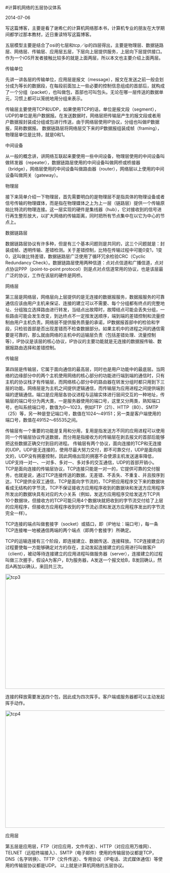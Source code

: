 #计算机网络的五层协议体系

2014-07-06

写这篇博客，主要是看了谢希仁的计算机网络那本书，计算机专业的朋友在大学期间都学过那本教材，近日重读特写这篇博客。

五层模型主要是结合了osi的七层和tcp／ip的四层得出，主要是物理层、数据链路层、网络层、传输层、应用层五层，下层向上层提供服务，上层向下层提供接口。作为一个iOS开发者接触比较多的就是上面两层，所以本文也主要介绍上面两层。



传输单位

先讲一讲各层的传输单位，应用层是报文（message），报文在发送之前一般会划分成为等长的数据段，在每段前面加上一些必要的控制信息组成的首部后，就构成了一个分组（packet），也叫做包，首部也可叫包头。无论在哪一层传送的数据单元，习惯上都可以笼统地用分组来表示。

传输层主要使用TCP和UDP，如果使用TCP的话，单位是报文段（segment），UDP的单位是用户数据报。在发送数据时，网络层把传输层产生的报文段或者用户数据报封装成分组或包进行传送，由于网络层使用IP协议，分组也叫做IP数据报，简称数据报。 数据链路层将网络层交下来的IP数据报组装成帧（framing），物理层单位是比特，就是0和1。

中间设备

从一般的概念讲，讲网络互联起来要使用一些中间设备，物理层使用的中间设备叫做转发器（repeater），数据链路层使用的中间设备叫做网桥或桥接器（bridge），网络层使用的中间设备叫做路由器（router），网络层以上使用的中间设备叫做网关（gateway）。

物理层

接下来简单介绍一下物理层，首先需要明白的是物理层不是指具体的物理设备或者信号传输的物理媒体，而是指在物理媒体之上为上一层（链路层）提供一个传输原始比特流的物理连接。这一层实现的硬件是集线器（hub），它对接收到的信号进行再生整形放大，以扩大网络的传输距离，同时把所有节点集中在以它为中心的节点上。

数据链路层

数据链路层协议有许多种，但是有三个基本问题则是共同的，这三个问题就是：封装成帧、透明传输、差错检测。关于差错控制，比特在传输过程中可能0变1，1变0，这叫做比特差错，数据链路层广泛使用了循环冗余检验CRC（Cyclic Redundancy Check）。数据链路层使用两种信道：点对点信道和广播信道，点对点协议PPP（point-to-point protocol）则是点对点信道常用的协议，也是该层最广泛的协议，工作在该层的硬件是网桥。

网络层

第三层是网络层，网络层向上层提供的是无连接的数据报服务，数据报服务的可靠通信应该由用户主机来保证、连接的建立可以不需要、每个分组都有终点的完整地址、分组独立选择路由进行转发，当结点出故障时，故障结点可能会丢失分组，一些路由可能会发生改变，到达终点不一定按发送顺序，端到端的差错控制和流量控制由用户主机负责。网络层不提供服务质量的承诺，IP数据报首部中的检验和字段，只检验首部是否出现差错而不检查数据部分。如果主机中的进程之间的通信需要是可靠的，那么就由网络的主机中的运输层负责（包括差错处理、流量控制等），IP协议是该层的核心协议，IP协议的主要功能就是无连接的数据报传输、数据报路由选择和差错控制。

传输层

第四层是传输层，它属于面向通信的最高层，同时也是用户功能中的最底层。当网络的边缘部分中的两个主机使用网络的核心部分的功能进行端到端的通信时，只有主机的协议栈才有传输层，而网络核心部分中的路由器在转发分组时都只用到下三层的功能。网络层是为主机之间提供逻辑通信，而传输层为应用进程之间提供端到端的逻辑通信。端口是应用层各协议进程与运输实体进行层间交互的一种地址，传输层的端口号分为两大类，一是服务器使用的端口号，这里又分两类，熟知端口号，也叫系统端口号，数值为0～1023，例如FTP（21）、HTTP（80）、SMTP（25）等，另一种是登记端口号，数值在1024～49151；另一类是客户端使用的端口号，数值在49152～65535之间。

传输层有一个重要的功能是复用和分用，复用是指发送方不同的应用进程可以使用同一个传输层协议传送数据，而分用是指接收方的传输层在剥去报文的首部后能够把这些数据正确交付到目的进程。
传输层有两个协议，面向连接的TCP和无连接的UDP。UDP是无连接的，使用尽最大努力交付，即不可靠交付，UDP是面向报文的，UDP没有拥塞控制，因此网络出现的拥塞不会使源主机发送速率降低，UDP支持一对一、一对多、多对一、多对多的交互通信，UDP的首部开销小。TCP是面向连接的传输层协议，TCP连接只能是一对一的，它提供可靠的交付服务，也就是说，通过TCP连接传送的数据，无差错、不丢失、不重复、并且按序到达，TCP提供全双工通信，TCP是面向字节流的，TCP把应用程序交下来的数据块看成无结构的字节流，TCP不保证接收方应用程序收到的数据块和发送方应用程序所发出的数据块具有对应的大小关系（例如，发送方应用程序交给发送方TCP共10个数据块，但接收方的TCP可能只用4个数据块就把收到的字节流交付给了上层的应用程序，但接收方应用程序收到的字节流必须和发送方应用程序发出的字节流完全一样）。

TCP连接的端点叫做套接字（socket）或插口，即（IP地址：端口号），每一条TCP连接唯一地被通信两端的两个端点（即两个套接字）所确定。

TCP的运输连接有三个阶段，即连接建立、数据传送、连接释放。TCP连接建立的过程要使每一方能够确定对方的存在，主动发起连接建立的应用进行叫做客户（client），被动等待连接建立的应用进程叫做服务器（server），连接建立的过程叫做三次握手，假设A为客户，B为服务器，A发送一个报文给B，B发回确认，然后A再加以确认，来回共三次。

<img class=" aligncenter" src="http://7u2k5i.com1.z0.glb.clouddn.com/coderyi_tcp3.png" alt="tcp3" width="524" height="363" />

连接的释放需要发送四个包，因此成为四次挥手。客户端或服务器都可以主动发起挥手动作。

<img class=" aligncenter" src="http://7u2k5i.com1.z0.glb.clouddn.com/coderyi_tcp4.png" alt="tcp4" width="523" height="370" />

应用层

第五层是应用层，FTP（对应应用，文件传送）、HTTP（对应应用万维网）、TELNET（远程终端接入）、SMTP（电子邮件）使用的传输层协议都是TCP，DNS（名字转换）、TFTP（文件传送）、专用协议（IP电话、流式媒体通信）等使用的传输层协议都是UDP。
以上就是计算机网络的五层协议。

